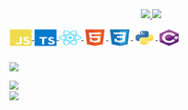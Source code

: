 








<div align="center">
  <a href="https://github.com/danielmorais1993">
  <img height="180em" src="#"/>
  <img height="180em" src="https://github-readme-stats.vercel.app/api/top-langs/?username=danielmorais1993&layout=compact&langs_count=7&theme=dark"/>
</div>
<div style="display: inline_block"><br>
  <img align="center" alt="danielmorais1993-Js" height="30" width="40" src="https://raw.githubusercontent.com/devicons/devicon/master/icons/javascript/javascript-plain.svg">
  <img align="center" alt="danielmorais1993-Ts" height="30" width="40" src="https://raw.githubusercontent.com/devicons/devicon/master/icons/typescript/typescript-plain.svg">
  <img align="center" alt="danielmorais1993-React" height="30" width="40" src="https://raw.githubusercontent.com/devicons/devicon/master/icons/react/react-original.svg">
  <img align="center" alt="danielmorais1993-HTML" height="30" width="40" src="https://raw.githubusercontent.com/devicons/devicon/master/icons/html5/html5-original.svg">
  <img align="center" alt="danielmorais1993-CSS" height="30" width="40" src="https://raw.githubusercontent.com/devicons/devicon/master/icons/css3/css3-original.svg">
  <img align="center" alt="danielmorais1993-Python" height="30" width="40" src="https://raw.githubusercontent.com/devicons/devicon/master/icons/python/python-original.svg">
  <img align="center" alt="danielmorais1993-Csharp" height="30" width="40" src="https://raw.githubusercontent.com/devicons/devicon/master/icons/csharp/csharp-original.svg">
  
</div>
  
  ##
 
<div> 
 
  <a href="https://www.instagram.com/danmoraisoliveira/" target="_blank"><img src="https://img.shields.io/badge/-Instagram-%23E4405F?style=for-the-badge&logo=instagram&logoColor=white" target="_blank"></a>
 	
  <div>
  <a href = "danielmoraisdeoliveira1993@gmail.com"><img src="https://img.shields.io/badge/-Gmail-%23333?style=for-the-badge&logo=gmail&logoColor=white" target="_blank"></a>
   </div>
   <div>
  <a href="https://www.linkedin.com/in/daniel-morais-de-oliveira-bb3434240/" target="_blank"><img src="https://img.shields.io/badge/-LinkedIn-%230077B5?style=for-the-badge&logo=linkedin&logoColor=white" target="_blank"></a> 
  </div>
 
  
 
</div>